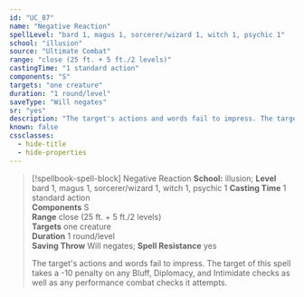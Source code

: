 ```yaml
---
id: "UC_87"
name: "Negative Reaction"
spellLevel: "bard 1, magus 1, sorcerer/wizard 1, witch 1, psychic 1"
school: "illusion"
source: "Ultimate Combat"
range: "close (25 ft. + 5 ft./2 levels)"
castingTime: "1 standard action"
components: "S"
targets: "one creature"
duration: "1 round/level"
saveType: "Will negates"
sr: "yes"
description: "The target's actions and words fail to impress. The target of this spell takes a -10 penalty on any Bluff, Diplomacy, and Intimidate checks as well as any performance combat checks it attempts."
known: false
cssclasses:
  - hide-title
  - hide-properties
---
```


> [!spellbook-spell-block] Negative Reaction
> **School:** illusion; **Level** bard 1, magus 1, sorcerer/wizard 1, witch 1, psychic 1
> **Casting Time** 1 standard action  
> **Components** S  
> **Range** close (25 ft. + 5 ft./2 levels)  
> **Targets** one creature  
> **Duration** 1 round/level  
> **Saving Throw** Will negates; **Spell Resistance** yes
> 
> The target's actions and words fail to impress. The target of this spell takes a -10 penalty on any Bluff, Diplomacy, and Intimidate checks as well as any performance combat checks it attempts.